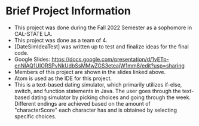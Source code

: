 # Brief Project Information  
- This project was done during the Fall 2022 Semester as a sophomore in CAL-STATE LA.
- This project was done as a team of 4.
- [DateSimIdeaTest] was written up to test and finalize ideas for the final code.
- Google Slides: https://docs.google.com/presentation/d/1vETp-enNlAQ1UIORSPvNkUdbSsMMwZGS3eteajW1mm8/edit?usp=sharing
- Members of this project are shown in the slides linked above.
- Atom is used as the IDE for this project.
- This is a text-based dating simulator, which primarily utilizes if-else, switch, and function statements in Java. The user goes through the text-based
 dating simulator by picking choices and going through the week. Different endings are achieved based on the amount of "characterScore" each character has
 and is obtained by selecting specific choices.
